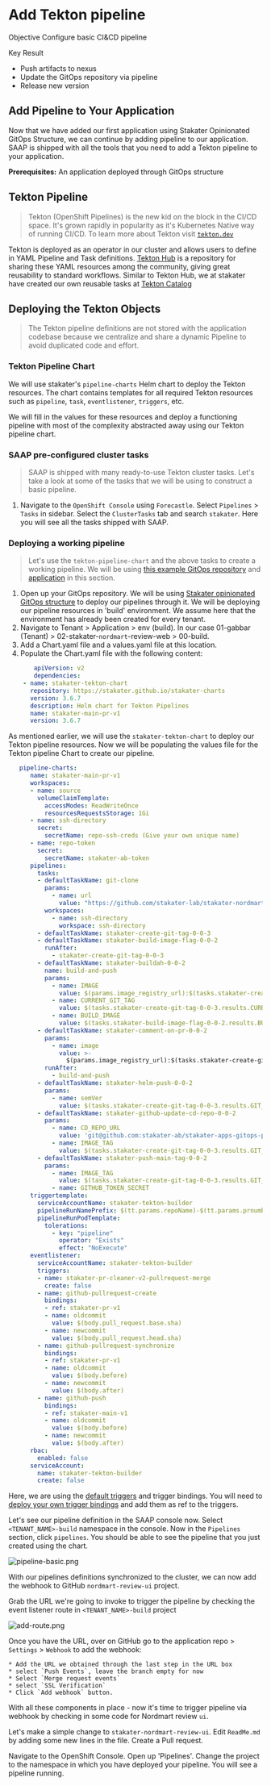 # Add Tekton pipeline

Objective
Configure basic CI&CD pipeline

Key Result

- Push artifacts to nexus
- Update the GitOps repository via pipeline
- Release new version

## Add Pipeline to Your Application

Now that we have added our first application using Stakater Opinionated GitOps Structure, we can continue by adding pipeline to our application.
SAAP is shipped with all the tools that you need to add a Tekton pipeline to your application.

**Prerequisites:**
An application deployed through GitOps structure

## Tekton Pipeline

> Tekton (OpenShift Pipelines) is the new kid on the block in the CI/CD space. It's grown rapidly in popularity as it's Kubernetes Native way of running CI/CD. To learn more about Tekton visit [`tekton.dev`](https://tekton.dev/)

Tekton is deployed as an operator in our cluster and allows users to define in YAML Pipeline and Task definitions. <span style="color:blue;">[Tekton Hub](https://hub.tekton.dev/)</span> is a repository for sharing these YAML resources among the community, giving great reusability to standard workflows.
Similar to Tekton Hub, we at stakater have created our own reusable tasks at [Tekton Catalog](https://github.com/stakater/tekton-catalog/)

## Deploying the Tekton Objects

> The Tekton pipeline definitions are not stored with the application codebase because we centralize and share a dynamic Pipeline to avoid duplicated code and effort.

### Tekton Pipeline Chart

We will use stakater's `pipeline-charts` Helm chart to deploy the Tekton resources. The chart contains templates for all required Tekton resources such as `pipeline`, `task`, `eventlistener`, `triggers`, etc.

We will fill in the values for these resources and deploy a functioning pipeline with most of the complexity abstracted away using our Tekton pipeline chart.

### SAAP pre-configured cluster tasks

> SAAP is shipped with many ready-to-use Tekton cluster tasks. Let's take a look at some of the tasks that we will be using to construct a basic pipeline.

1. Navigate to the `OpenShift Console` using `Forecastle`. Select `Pipelines` > `Tasks` in sidebar. Select the `ClusterTasks` tab and search `stakater`. Here you will see all the tasks shipped with SAAP.

### Deploying a working pipeline

> Let's use the `tekton-pipeline-chart` and the above tasks to create a working pipeline. We will be using [this example GitOps repository](https://github.com/stakater/nordmart-apps-gitops-config) and [application](https://github.com/stakater-lab/stakater-nordmart-review) in this section.

1. Open up your GitOps repository. We will be using [Stakater opinionated GitOps structure](https://docs.stakater.com/saap/for-delivery-engineers/gitops/structure.html) to deploy our pipelines through it. We will be deploying our pipeline resources in 'build' environment. We assume here that the environment has already been created for every tenant.
2. Navigate to Tenant > Application > env (build). In our case 01-gabbar (Tenant) > 02-stakater-`nordmart`-review-web > 00-build.
3. Add a Chart.yaml file and a values.yaml file at this location.
4. Populate the Chart.yaml file with the following content:

```yaml
       apiVersion: v2
       dependencies:
    - name: stakater-tekton-chart
      repository: https://stakater.github.io/stakater-charts
      version: 3.6.7
      description: Helm chart for Tekton Pipelines
      name: stakater-main-pr-v1
      version: 3.6.7
```

As mentioned earlier, we will use the `stakater-tekton-chart` to deploy our Tekton pipeline resources.
Now we will be populating the values file for the Tekton pipeline Chart to create our pipeline.

```yaml
   pipeline-charts:
      name: stakater-main-pr-v1
      workspaces:
      - name: source
        volumeClaimTemplate:
          accessModes: ReadWriteOnce
          resourcesRequestsStorage: 1Gi
      - name: ssh-directory
        secret:
          secretName: repo-ssh-creds (Give your own unique name)
      - name: repo-token
        secret:
          secretName: stakater-ab-token
      pipelines:
        tasks:
        - defaultTaskName: git-clone
          params:
            - name: url
              value: "https://github.com/stakater-lab/stakater-nordmart-review-web.git"
          workspaces:
            - name: ssh-directory
              workspace: ssh-directory
        - defaultTaskName: stakater-create-git-tag-0-0-3
        - defaultTaskName: stakater-build-image-flag-0-0-2
          runAfter:
            - stakater-create-git-tag-0-0-3
        - defaultTaskName: stakater-buildah-0-0-2
          name: build-and-push
          params:
            - name: IMAGE
              value: $(params.image_registry_url):$(tasks.stakater-create-git-tag-0-0-3.results.GIT_TAG)
            - name: CURRENT_GIT_TAG
              value: $(tasks.stakater-create-git-tag-0-0-3.results.CURRENT_GIT_TAG)
            - name: BUILD_IMAGE
              value: $(tasks.stakater-build-image-flag-0-0-2.results.BUILD_IMAGE)
        - defaultTaskName: stakater-comment-on-pr-0-0-2
          params:
            - name: image
              value: >-
                $(params.image_registry_url):$(tasks.stakater-create-git-tag-0-0-3.results.GIT_TAG)
          runAfter:
            - build-and-push
        - defaultTaskName: stakater-helm-push-0-0-2
          params:
            - name: semVer
              value: $(tasks.stakater-create-git-tag-0-0-3.results.GIT_TAG)
        - defaultTaskName: stakater-github-update-cd-repo-0-0-2
          params:
            - name: CD_REPO_URL
              value: 'git@github.com:stakater-ab/stakater-apps-gitops-prod.git'
            - name: IMAGE_TAG
              value: $(tasks.stakater-create-git-tag-0-0-3.results.GIT_TAG)
        - defaultTaskName: stakater-push-main-tag-0-0-2
          params:
            - name: IMAGE_TAG
              value: $(tasks.stakater-create-git-tag-0-0-3.results.GIT_TAG)
            - name: GITHUB_TOKEN_SECRET
      triggertemplate:
        serviceAccountName: stakater-tekton-builder
        pipelineRunNamePrefix: $(tt.params.repoName)-$(tt.params.prnumberBranch)
        pipelineRunPodTemplate:
          tolerations:
            - key: "pipeline"
              operator: "Exists"
              effect: "NoExecute"
      eventlistener:
        serviceAccountName: stakater-tekton-builder
        triggers:
        - name: stakater-pr-cleaner-v2-pullrequest-merge
          create: false
        - name: github-pullrequest-create
          bindings:
          - ref: stakater-pr-v1
          - name: oldcommit
            value: $(body.pull_request.base.sha)
          - name: newcommit
            value: $(body.pull_request.head.sha)
        - name: github-pullrequest-synchronize
          bindings:
          - ref: stakater-pr-v1
          - name: oldcommit
            value: $(body.before)
          - name: newcommit
            value: $(body.after)
        - name: github-push
          bindings:
          - ref: stakater-main-v1
          - name: oldcommit
            value: $(body.before)
          - name: newcommit
            value: $(body.after)
      rbac:
        enabled: false
      serviceAccount:
        name: stakater-tekton-builder
        create: false
```

Here, we are using the [default triggers](https://github.com/stakater/stakater-tekton-chart/blob/main/stakater-tekton-chart/default-config/triggers.yaml) and trigger bindings. You will need to [deploy your own trigger bindings](https://github.com/stakater/stakater-tekton-chart/blob/085d1ba52175294a21255a27561ac0ebe8621e85/stakater-tekton-chart/values.yaml#L96) and add them as ref to the triggers.

Let's see our pipeline definition in the SAAP console now. Select `<TENANT_NAME>-build` namespace in the console. Now in the `Pipelines` section, click `pipelines`. You should be able to see the pipeline that you just created using the chart.

![pipeline-basic.png](../images/pipeline-basic.png)

With our pipelines definitions synchronized to the cluster, we can now add the webhook to GitHub `nordmart-review-ui` project.

Grab the URL we're going to invoke to trigger the pipeline by checking the event listener route in `<TENANT_NAME>-build` project

![add-route.png](../images/add-route.png)

Once you have the URL, over on GitHub go to the application repo > `Settings` > `Webhook` to add the webhook:

    * Add the URL we obtained through the last step in the URL box
    * select `Push Events`, leave the branch empty for now
    * Select `Merge request events`
    * select `SSL Verification`
    * Click `Add webhook` button.

With all these components in place - now it's time to trigger pipeline via webhook by checking in some code for Nordmart review `ui`.

Let's make a simple change to `stakater-nordmart-review-ui`. Edit `ReadMe.md` by adding some new lines in the file. Create a Pull request.

Navigate to the OpenShift Console. Open up 'Pipelines'. Change the project to the namespace in which you have deployed your pipeline. You will see a pipeline running.
